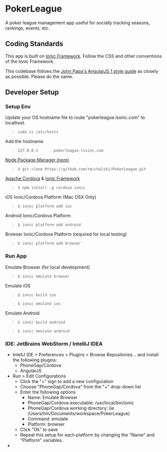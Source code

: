 # PokerLeague
A poker league management app useful for socially tracking seasons, rankings, events, etc.

## Coding Standards
This app is built on [Ionic Framework](http://ionicframework.com/getting-started/). Follow the CSS and other conventions of the Ionic Framework. 

This codebase follows the [John Papa's AngularJS 1 style guide](https://github.com/johnpapa/angular-styleguide/tree/master/a1) as closely as possible. Please do the same. 

## Developer Setup
### Setup Env

Update your OS hostname file to route "pokerleague.lssinc.com" to localhost.
> ```sudo vi /etc/hosts```

Add the hostname
> ```127.0.0.1       pokerleague.lssinc.com```

[Node Package Manager (npm)](https://www.npmjs.com)
> ```$ git clone https://github.com/tmichalski/PokerLeague.git```

[Apache Cordova](https://cordova.apache.org) & [Ionic Framework](http://ionicframework.com/getting-started/)
> ```$ npm install -g cordova ionic```

iOS Ionic/Cordova Platform (Mac OSX Only)
> ```$ ionic platform add ios```

Android Ionic/Cordova Platform
> ```$ ionic platform add android```

Browser Ionic/Cordova Platform (required for local testing)
> ```$ ionic platform add browser```

### Run App
Emulate Browser (for local development)
> ```$ ionic emulate browser```

Emulate iOS
> ```$ ionic build ios```

> ```$ ionic emulate ios```

Emulate Android
> ```$ ionic build android```

> ```$ ionic emulate android```

### IDE: JetBrains WebStorm / IntelliJ IDEA
* IntellJ IDE > Preferences > Plugins > Browse Repositories...  and install the following plugins:
  * PhoneGap/Cordova
  * AngularJS
* Run > Edit Configurations
  * Click the "+" sign to add a new configuration
  * Choose "PhoneGap/Cordova" from the "+" drop-down list
  * Enter the following options
    * Name: Emulate Browser
    * PhoneGap/Cordova executable: /usr/local/bin/ionic
    * PhoneGap/Cordova working directory: <path to your project> (ie /Users/tim/Documents/workspace/PokerLeague)
    * Command: emulate
    * Platform: browser
  * Click "Ok" to save
  * Repeat this setup for each platform by changing the "Name" and "Platform" variables.
* 







